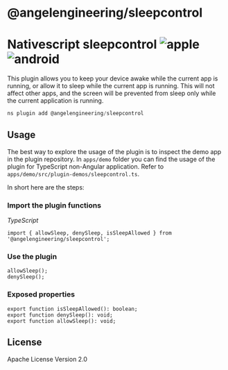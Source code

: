# @angelengineering/sleepcontrol

# Nativescript sleepcontrol ![apple](https://cdn3.iconfinder.com/data/icons/picons-social/57/16-apple-32.png) ![android](https://cdn4.iconfinder.com/data/icons/logos-3/228/android-32.png)

This plugin allows you to keep your device awake while the current app is running, or allow it to sleep while the current app is running. This will not affect other apps, and the screen will be prevented from sleep only while the current application is running. 


```javascript
ns plugin add @angelengineering/sleepcontrol
```

## Usage

The best way to explore the usage of the plugin is to inspect the demo app in the plugin repository.
In `apps/demo` folder you can find the usage of the plugin for TypeScript non-Angular application. Refer to `apps/demo/src/plugin-demos/sleepcontrol.ts`.

In short here are the steps:

### Import the plugin functions

_TypeScript_

```
import { allowSleep, denySleep, isSleepAllowed } from '@angelengineering/sleepcontrol';
```

### Use the plugin

```
allowSleep();
denySleep();
```
### Exposed properties
```
export function isSleepAllowed(): boolean;
export function denySleep(): void;
export function allowSleep(): void;
```


## License

Apache License Version 2.0
